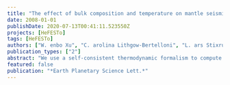 ```yaml
---
title: "The effect of bulk composition and temperature on mantle seismic structure"
date: 2008-01-01
publishDate: 2020-07-13T00:41:11.523550Z
projects: [HeFESTo]
tags: [HeFESTo]
authors: ["W. enbo Xu", "C. arolina Lithgow-Bertelloni", "L. ars Stixrude", "J. eroen Ritsema"]
publication_types: ["2"]
abstract: "We use a self-consistent thermodynamic formalism to compute the phase equilibria and physical properties of model mantle compositions, demonstrating that the seismological properties of a mantle comprised of (1) an equilibrium assemblage (EA) of pyrolitic composition and (2) a mechanical mixture (MM) of basalt and harzburgite with identical bulk composition differ significantly. We calculate the density, compressional wave velocity (V,,), and shear wave velocity (Vs) of EA and MM with basalt fraction varying from 0% to 100% and along adiabats with potential temperatures ranging from 1000 K to 2000 K. For MM, Vs in the transition zone is greater, increases more rapidly with depth, and is insensitive to basalt fraction, while for EA Vs decreases by 2.5% with increasing basalt fraction for fractions < 70%. The magnitude and sharpness of the 520-km discontinuity depends strongly on temperature in both EA and MM, which may explain lateral variations in its seismic detection. Both MM and EA feature complex structure in the depth range 640750 km due to the transformations of akimotoite, ringwoodite, and garnet to denser assemblages. MM is faster than most seismological models in the upper mantle, and slower in the lower mantle, suggesting an increase of basalt fraction with depth in the mantle. (c) 2008 Elsevier B.V. All rights reserved."
featured: false
publication: "*Earth Planetary Science Lett.*"
---
```


